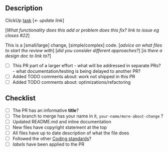 ## Description
ClickUp [task]() [_<- update link_]

[_What functionality does this add or problem does this fix?
link to issue eg closes #22_]

This is a [small/large] change, [simple/complex] code.
[_advice on what files to start the review with_]
[_did you consider different approaches?_] [_is there a design doc to link to?_]

- [ ] This PR part of a larger effort
        - what will be addressed in separate PRs?
        - what documentation/testing is being delayed to another PR?
- [ ] Added TODO comments about: work not shipped in this PR
- [ ] Added TODO comments about: optimizations/refactoring

## Checklist
- [ ] The PR has an informative **title**?
- [ ] The branch to merge has your name in it, `your-name/more-about-change` ?
- [ ] Updated README.md and inline documentation
- [ ] New files have copyright statement at the top
- [ ] All files have up to date description of what the file does
- [ ] Followed the other [Coding standards](https://github.com/predictionmachine/pm-coding-template#code-contents)?
- [ ] *labels* have been applied to the PR
